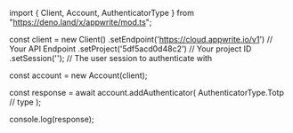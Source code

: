 import { Client, Account, AuthenticatorType } from "https://deno.land/x/appwrite/mod.ts";

const client = new Client()
    .setEndpoint('https://cloud.appwrite.io/v1') // Your API Endpoint
    .setProject('5df5acd0d48c2') // Your project ID
    .setSession(''); // The user session to authenticate with

const account = new Account(client);

const response = await account.addAuthenticator(
    AuthenticatorType.Totp // type
);

console.log(response);
